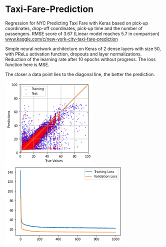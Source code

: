 # Taxi-Fare-Prediction
Regression for NYC Predicting Taxi Fare  with Keras based on pick-up coordinates, drop-off coordinates, pick-up time and the number of passengers. RMSE score of 3.67 (Linear model reaches 5.7 in comparison) www.kaggle.com/c/new-york-city-taxi-fare-prediction

Simple neural network architecture on Keras of 2 dense layers with size 50, with PReLu activation function, dropouts and layer normalizations. Reduction of the learning rate after 10 epochs without progress. The loss function here is MSE.

The closer a data point lies to the diagonal line, the better the prediction.

![Test Image 1](https://github.com/fallintoplace/Predicting-Taxi-Fare/blob/master/prediction_graph.png)
![Test Image 2](https://github.com/fallintoplace/Predicting-Taxi-Fare/blob/master/loss_graph.png)

